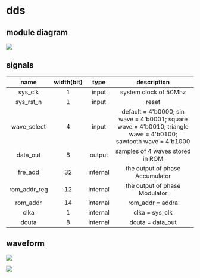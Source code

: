 # dds

## module diagram

![](E:\IC_design\Verilog\FPGA_S6\top_dds\doc\dds_module.png)

## signals

|     name     | width(bit) |   type   |                         description                          |
| :----------: | :--------: | :------: | :----------------------------------------------------------: |
|   sys_clk    |     1      |  input   |                    system clock of 50Mhz                     |
|  sys_rst_n   |     1      |  input   |                            reset                             |
| wave_select  |     4      |  input   | default = 4'b0000; sin wave = 4'b0001; square wave = 4'b0010; triangle wave = 4'b0100; sawtooth wave = 4'b1000 |
|   data_out   |     8      |  output  |               samples of 4 waves stored in ROM               |
|   fre_add    |     32     | internal |               the output of phase Accumulator                |
| rom_addr_reg |     12     | internal |                the output of phase Modulator                 |
|   rom_addr   |     14     | internal |                       rom_addr = addra                       |
|     clka     |     1      | internal |                        clka = sys_clk                        |
|    douta     |     8      | internal |                       douta = data_out                       |

## waveform

![](E:\IC_design\Verilog\FPGA_S6\top_dds\doc\dds_waveform1.png)

![](E:\IC_design\Verilog\FPGA_S6\top_dds\doc\dds_waveform2.png)